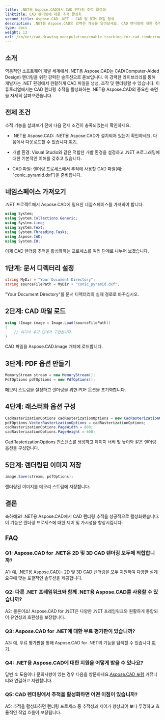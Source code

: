 ```yaml
---
title: .NET용 Aspose.CAD에서 CAD 렌더링 추적 활성화
linktitle: CAD 렌더링에 대한 추적 활성화
second_title: Aspose.CAD .NET - CAD 및 BIM 파일 형식
description: .NET용 Aspose.CAD의 강력한 기능을 알아보세요. CAD 렌더링에 대한 추적을 원활하게 활성화합니다. 향상된 제어 및 효율성을 위한 단계별 가이드를 따르세요.
type: docs
weight: 13
url: /ko/net/cad-drawing-manipulation/enable-tracking-for-cad-rendering/
---
```

## 소개

역동적인 소프트웨어 개발 세계에서 .NET용 Aspose.CAD는 CAD(Computer-Aided Design) 렌더링을 위한 강력한 솔루션으로 돋보입니다. 이 강력한 라이브러리를 통해 개발자는 .NET 환경에서 원활하게 CAD 파일을 생성, 조작 및 렌더링할 수 있습니다. 이 튜토리얼에서는 CAD 렌더링 추적을 활성화하는 .NET용 Aspose.CAD의 중요한 측면을 자세히 살펴보겠습니다.

## 전제 조건

추적 기능을 살펴보기 전에 다음 전제 조건이 충족되었는지 확인하세요.

-  .NET용 Aspose.CAD: .NET용 Aspose.CAD가 설치되어 있는지 확인하세요. 다음에서 다운로드할 수 있습니다.[여기](https://releases.aspose.com/cad/net/).

- 개발 환경: Visual Studio와 같은 적합한 개발 환경을 설정하고 .NET 프로그래밍에 대한 기본적인 이해를 갖추고 있습니다.

- CAD 파일: 렌더링 프로세스에서 추적에 사용할 CAD 파일(예: "conic_pyramid.dxf")을 준비합니다.

## 네임스페이스 가져오기

.NET 프로젝트에서 Aspose.CAD에 필요한 네임스페이스를 가져와야 합니다.

```csharp
using System;
using System.Collections.Generic;
using System.Linq;
using System.Text;
using System.Threading.Tasks;
using Aspose.CAD;
using System.IO;
```

이제 CAD 렌더링 추적을 활성화하는 프로세스를 여러 단계로 나누어 보겠습니다.

## 1단계: 문서 디렉터리 설정

```csharp
string MyDir = "Your Document Directory";
string sourceFilePath = MyDir + "conic_pyramid.dxf";
```

"Your Document Directory"를 문서 디렉터리의 실제 경로로 바꾸십시오.

## 2단계: CAD 파일 로드

```csharp
using (Image image = Image.Load(sourceFilePath))
{
    // 여기서 추가 단계가 구현됩니다.
}
```

CAD 파일을 Aspose.CAD.Image 개체에 로드합니다.

## 3단계: PDF 옵션 만들기

```csharp
MemoryStream stream = new MemoryStream();
PdfOptions pdfOptions = new PdfOptions();
```

메모리 스트림을 설정하고 렌더링을 위한 PDF 옵션을 초기화합니다.

## 4단계: 래스터화 옵션 구성

```csharp
CadRasterizationOptions cadRasterizationOptions = new CadRasterizationOptions();
pdfOptions.VectorRasterizationOptions = cadRasterizationOptions;
cadRasterizationOptions.PageWidth = 800;
cadRasterizationOptions.PageHeight = 600;
```

CadRasterizationOptions 인스턴스를 생성하고 페이지 너비 및 높이와 같은 렌더링 옵션을 구성합니다.

## 5단계: 렌더링된 이미지 저장

```csharp
image.Save(stream, pdfOptions);
```

렌더링된 이미지를 메모리 스트림에 저장합니다.

## 결론

축하해요! .NET용 Aspose.CAD에서 CAD 렌더링 추적을 성공적으로 활성화했습니다. 이 기능은 렌더링 프로세스에 대한 제어 및 가시성을 향상시킵니다.

## FAQ

### Q1: Aspose.CAD for .NET은 2D 및 3D CAD 렌더링 모두에 적합합니까?

A1: 예, .NET용 Aspose.CAD는 2D 및 3D CAD 렌더링을 모두 지원하여 다양한 설계 요구에 맞는 포괄적인 솔루션을 제공합니다.

### Q2: 다른 .NET 프레임워크와 함께 .NET용 Aspose.CAD를 사용할 수 있습니까?

A2: 물론이죠! Aspose.CAD for .NET은 다양한 .NET 프레임워크와 원활하게 통합되어 유연성과 호환성을 보장합니다.

### Q3: Aspose.CAD for .NET에 대한 무료 평가판이 있습니까?

 A3: 예, 무료 평가판을 통해 Aspose.CAD for .NET의 기능을 탐색할 수 있습니다.[여기](https://releases.aspose.com/).

### Q4: .NET용 Aspose.CAD에 대한 지원을 어떻게 받을 수 있나요?

 답변 4: 도움이나 문의사항이 있는 경우 다음을 방문하세요.[Aspose.CAD 포럼](https://forum.aspose.com/c/cad/19) 커뮤니티와 연결하고 지원합니다.

### Q5: CAD 렌더링에서 추적을 활성화하면 어떤 이점이 있습니까?

A5: 추적을 활성화하면 렌더링 프로세스 중 추적성과 제어가 향상되어 보다 투명하고 효율적인 작업 흐름이 보장됩니다.